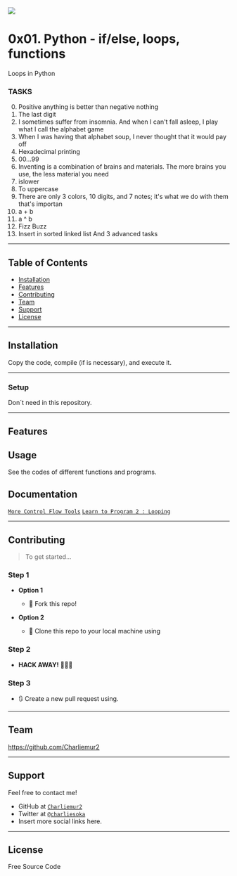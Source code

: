 <img src="https://s3.amazonaws.com/intranet-projects-files/holbertonschool-higher-level_programming+/233/code.png">

# 0x01. Python - if/else, loops, functions

Loops in Python

### TASKS
0. Positive anything is better than negative nothing
1. The last digit
2. I sometimes suffer from insomnia. And when I can't fall asleep, I play what I call the alphabet game
3. When I was having that alphabet soup, I never thought that it would pay off
4. Hexadecimal printing
5. 00...99
6. Inventing is a combination of brains and materials. The more brains you use, the less material you need
7. islower
8. To uppercase
9. There are only 3 colors, 10 digits, and 7 notes; it's what we do with them that's importan
10. a + b
11. a ^ b
12. Fizz Buzz
13. Insert in sorted linked list
And 3 advanced tasks 

---

## Table of Contents

- [Installation](#installation)
- [Features](#features)
- [Contributing](#contributing)
- [Team](#team)
- [Support](#support)
- [License](#license)


---

## Installation

Copy the code, compile (if is necessary), and execute it.

---

### Setup

Don´t need in this repository.

---

## Features
## Usage

See the codes of different functions and programs.

## Documentation

<a href="https://intranet.hbtn.io/rltoken/R7uTXYVOjUilq6rCjsQcFg">`More Control Flow Tools`</a>
<a href="https://intranet.hbtn.io/rltoken/mlo-dauC8pSM_NrO5VYobw">`Learn to Program 2 : Looping`</a>

---

## Contributing

> To get started...

### Step 1

- **Option 1**
    - 🍴 Fork this repo!

- **Option 2**
    - 👯 Clone this repo to your local machine using

### Step 2

- **HACK AWAY!** 🔨🔨🔨

### Step 3

- 🔃 Create a new pull request using.

---

## Team

https://github.com/Charliemur2

---

## Support

Feel free to contact me!

- GitHub at <a href="https://github.com/Charliemur2">`Charliemur2`</a>
- Twitter at <a href="https://twitter.com/charliesoka">`@charliesoka`</a>
- Insert more social links here.

---

## License

Free Source Code